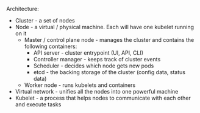Architecture:
- Cluster - a set of nodes
- Node - a virtual / physical machine. Each will have one kubelet running on it
	- Master / control plane node - manages the cluster and contains the following containers:
		- API server - cluster entrypoint (UI, API, CLI)
		- Controller manager - keeps track of cluster events
		- Scheduler - decides which node gets new pods
		- etcd - the backing storage of the cluster (config data, status data)
	- Worker node - runs kubelets and containers
- Virtual network - unifies all the nodes into one powerful machine
- Kubelet - a process that helps nodes to communicate with each other and execute tasks